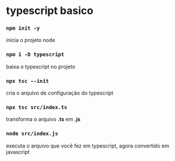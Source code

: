 # typescript basico

### `npm init -y`

inicia o projeto node

### `npm i -D typescript`

baixa o typescript no projeto

### `npx tsc --init`

cria o arquivo de configuração do typescript

### `npx tsc src/index.ts`

transforma o arquivo **.ts** em **.js**

### `node src/index.js`

executa o arquivo que você fez em typescript, agora convertido em javascript
